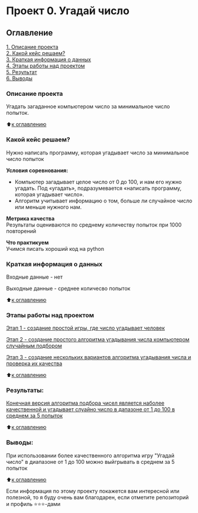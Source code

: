 # Проект 0. Угадай число

## Оглавление  
[1. Описание проекта](.README.md#Описание-проекта)  
[2. Какой кейс решаем?](.README.md#Какой-кейс-решаем)  
[3. Краткая информация о данных](.README.md#Краткая-информация-о-данных)  
[4. Этапы работы над проектом](.README.md#Этапы-работы-над-проектом)  
[5. Результат](.README.md#Результат)    
[6. Выводы](.README.md#Выводы) 

### Описание проекта    
Угадать загаданное компьютером число за минимальное число попыток.

:arrow_up:[к оглавлению](_)


### Какой кейс решаем?    
Нужно написать программу, которая угадывает число за минимальное число попыток

**Условия соревнования:**  
- Компьютер загадывает целое число от 0 до 100, и нам его нужно угадать. Под «угадать», подразумевается «написать программу, которая угадывает число».
- Алгоритм учитывает информацию о том, больше ли случайное число или меньше нужного нам.

**Метрика качества**     
Результаты оцениваются по среднему количеству попыток при 1000 повторений

**Что практикуем**     
Учимся писать хороший код на python


### Краткая информация о данных
Входные данные - нет

Выходные данные - среднее количесво попыток
  
:arrow_up:[к оглавлению](.README.md#Оглавление)


### Этапы работы над проектом  
[Этап 1 - создание простой игры, где число угадывает человек](game.py)

[Этап 2 - создание простого алгоритма угадывания числа компьютером случайным подбором](game_v2.py)

[Этап 3 - создание нескольких вариантов алгоритма угадывания числа и проверка их качества](game_v3py)

:arrow_up:[к оглавлению](.README.md#Оглавление)


### Результаты:  
[Конечная версия алгоритма подбора чисел является наболее качественной и угадывает слуайно число в дапазоне от 1 до 100 в среднем за 5 попыток](game.ipynb#Результаты)

:arrow_up:[к оглавлению](.README.md#Оглавление)


### Выводы:  
При использовании более качественного алгоритма игру "Угадай число" в диапазоне от 1 до 100 можно выйгрывать в среднем за 5 попыток

:arrow_up:[к оглавлению](.README.md#Оглавление)


Если информация по этому проекту покажется вам интересной или полезной, то я буду очень вам благодарен, если отметите репозиторий и профиль ⭐️⭐️⭐️-дами